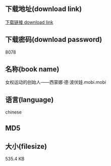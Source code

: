 ## 下载地址(download link)
[下载链接 download link](https://tutu365.netlify.app/?s=%E5%A5%B3%E6%9D%83%E8%BF%90%E5%8A%A8%E7%9A%84%E5%88%9B%E5%A7%8B%E4%BA%BA%E2%80%94%E2%80%94%E8%A5%BF%E8%92%99%E5%A8%9C%C2%B7%E5%BE%B7%C2%B7%E6%B3%A2%E4%BC%8F%E5%A8%83.mobi)

## 下载密码(download password)
8078

## 名称(book name)
女权运动的创始人——西蒙娜·德·波伏娃.mobi.mobi

## 语言(language)
chinese

## MD5


## 大小(filesize)
535.4 KB
